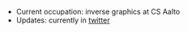 - Current occupation: inverse graphics at CS Aalto
- Updates: currently in [twitter](https://twitter.com/SomeoneSerge)
